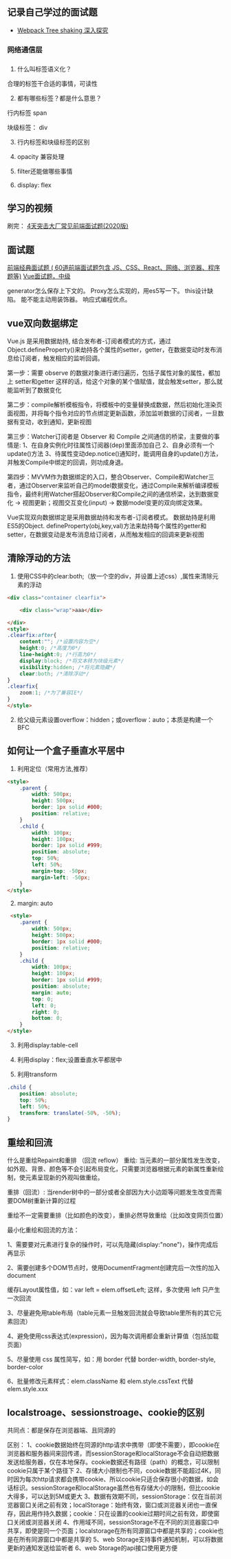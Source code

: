 ## 记录自己学过的面试题



* [Webpack Tree shaking 深入探究](https://juejin.im/post/6844903687412776974)


### 网络通信层



### 



1. 什么叫标签语义化？

合理的标签干合适的事情，可读性

2. 都有哪些标签？都是什么意思？

行内标签 span

块级标签： div

3. 行内标签和块级标签的区别

4. opacity 兼容处理

5. filter还能做哪些事情

6. display: flex








## 学习的视频

刷完： [4天突击大厂常见前端面试题(2020版)](https://www.bilibili.com/video/BV1ek4y1r7GT?p=1)

## 面试题

[前端经典面试题 ( 60道前端面试题包含 JS、CSS、React、网络、浏览器、程序题等)](https://mp.weixin.qq.com/s/RBK318_QiurLqCyaVSFNYg)
[Vue面试题，中级](https://juejin.cn/post/6844903934314676231#heading-18)


generator怎么保存上下文的。
Proxy怎么实现的，用es5写一下。
this设计缺陷。
能不能主动用装饰器。
响应式编程优点。

## vue双向数据绑定

Vue.js 是采用数据劫持, 结合发布者-订阅者模式的方式，通过Object.defineProperty()来劫持各个属性的setter，getter，在数据变动时发布消息给订阅者，触发相应的监听回调。

第一步：需要 observe 的数据对象进行递归遍历，包括子属性对象的属性，都加上 setter和getter
这样的话，给这个对象的某个值赋值，就会触发setter，那么就能监听到了数据变化

第二步：compile解析模板指令，将模板中的变量替换成数据，然后初始化渲染页面视图，并将每个指令对应的节点绑定更新函数，添加监听数据的订阅者，一旦数据有变动，收到通知，更新视图

第三步：Watcher订阅者是 Observer 和 Compile 之间通信的桥梁，主要做的事情是:
1、在自身实例化时往属性订阅器(dep)里面添加自己
2、自身必须有一个update()方法
3、待属性变动dep.notice()通知时，能调用自身的update()方法，并触发Compile中绑定的回调，则功成身退。

第四步：MVVM作为数据绑定的入口，整合Observer、Compile和Watcher三者，通过Observer来监听自己的model数据变化，通过Compile来解析编译模板指令，最终利用Watcher搭起Observer和Compile之间的通信桥梁，达到数据变化 -> 视图更新；视图交互变化(input) -> 数据model变更的双向绑定效果。

Vue实现双向数据绑定是采用数据劫持和发布者-订阅者模式。 数据劫持是利用ES5的Object. defineProperty(obj,key,val)方法来劫持每个属性的getter和setter，在数据变动是发布消息给订阅者，从而触发相应的回调来更新视图

## 清除浮动的方法

1. 使用CSS中的clear:both;（放一个空的div，并设置上述css）,属性来清除元素的浮动
```html
<div class="container clearfix">

    <div class="wrap">aaa</div>

</div>
<style>
.clearfix:after{
    content:""; /*设置内容为空*/
    height:0; /*高度为0*/
    line-height:0; /*行高为0*/
    display:block; /*将文本转为块级元素*/
    visibility:hidden; /*将元素隐藏*/
    clear:both; /*清除浮动*/
}
.clearfix{
    zoom:1; /*为了兼容IE*/
}
</style>
```
2. 给父级元素设置overflow：hidden；或overflow：auto；本质是构建一个BFC

## 如何让一个盒子垂直水平居中

1. 利用定位（常用方法,推荐）

```html
<style>
    .parent {
        width: 500px;
        height: 500px;
        border: 1px solid #000;
        position: relative;
    }
    .child {
        width: 100px;
        height: 100px;
        border: 1px solid #999;
        position: absolute;
        top: 50%;
        left: 50%;
        margin-top: -50px;
        margin-left: -50px;
    }
</style>
```

2. margin: auto

```html
 <style>
    .parent {
        width: 500px;
        height: 500px;
        border: 1px solid #000;
        position: relative;
    }
    .child {
        width: 100px;
        height: 100px;
        border: 1px solid #999;
        position: absolute;
        margin: auto;
        top: 0;
        left: 0;
        right: 0;
        bottom: 0;
    }
</style>
```

3. 利用display:table-cell

4. 利用display：flex;设置垂直水平都居中

5. 利用transform

```CSS
.child {
    position: absolute;
    top: 50%;
    left: 50%;
    transform: translate(-50%, -50%);
}
```

## 重绘和回流

什么是重绘Repaint和重排 （回流 reflow）
重绘: 当元素的一部分属性发生改变，如外观、背景、颜色等不会引起布局变化，只需要浏览器根据元素的新属性重新绘制，使元素呈现新的外观叫做重绘。 

重排（回流）: 当render树中的一部分或者全部因为大小边距等问题发生改变而需要DOM树重新计算的过程

重绘不一定需要重排（比如颜色的改变），重排必然导致重绘（比如改变网页位置）

最小化重绘和回流的方法：

1、需要要对元素进行复杂的操作时，可以先隐藏(display:"none")，操作完成后再显示

2、需要创建多个DOM节点时，使用DocumentFragment创建完后一次性的加入document

缓存Layout属性值，如：var left = elem.offsetLeft; 这样，多次使用 left 只产生一次回流

3、尽量避免用table布局（table元素一旦触发回流就会导致table里所有的其它元素回流）

4、避免使用css表达式(expression)，因为每次调用都会重新计算值（包括加载页面）

5、尽量使用 css 属性简写，如：用 border 代替 border-width, border-style, border-color

6、批量修改元素样式：elem.className 和 elem.style.cssText 代替 elem.style.xxx

## localstroage、sessionstroage、cookie的区别

共同点：都是保存在浏览器端、且同源的

区别：
1、cookie数据始终在同源的http请求中携带（即使不需要），即cookie在浏览器和服务器间来回传递，而sessionStorage和localStorage不会自动把数据发送给服务器，仅在本地保存。cookie数据还有路径（path）的概念，可以限制cookie只属于某个路径下
2、存储大小限制也不同，cookie数据不能超过4K，同时因为每次http请求都会携带cookie、所以cookie只适合保存很小的数据，如会话标识。sessionStorage和localStorage虽然也有存储大小的限制，但比cookie大得多，可以达到5M或更大
3、数据有效期不同，sessionStorage：仅在当前浏览器窗口关闭之前有效；localStorage：始终有效，窗口或浏览器关闭也一直保存，因此用作持久数据；cookie：只在设置的cookie过期时间之前有效，即使窗口关闭或浏览器关闭
4、作用域不同，sessionStorage不在不同的浏览器窗口中共享，即使是同一个页面；localstorage在所有同源窗口中都是共享的；cookie也是在所有同源窗口中都是共享的
5、web Storage支持事件通知机制，可以将数据更新的通知发送给监听者
6、web Storage的api接口使用更方便

 